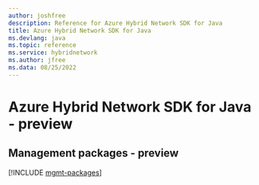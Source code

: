 ```yaml
---
author: joshfree
description: Reference for Azure Hybrid Network SDK for Java
title: Azure Hybrid Network SDK for Java
ms.devlang: java
ms.topic: reference
ms.service: hybridnetwork
ms.author: jfree
ms.data: 08/25/2022
---
```

# Azure Hybrid Network SDK for Java - preview

## Management packages - preview
[!INCLUDE [mgmt-packages](hybrid-network-mgmt-index.md)]